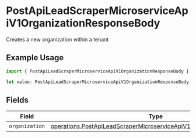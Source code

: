 # PostApiLeadScraperMicroserviceApiV1OrganizationResponseBody

Creates a new organization within a tenant

## Example Usage

```typescript
import { PostApiLeadScraperMicroserviceApiV1OrganizationResponseBody } from "oppulence-backend-sdk/models/operations";

let value: PostApiLeadScraperMicroserviceApiV1OrganizationResponseBody = {};
```

## Fields

| Field                                                                                                                                                            | Type                                                                                                                                                             | Required                                                                                                                                                         | Description                                                                                                                                                      |
| ---------------------------------------------------------------------------------------------------------------------------------------------------------------- | ---------------------------------------------------------------------------------------------------------------------------------------------------------------- | ---------------------------------------------------------------------------------------------------------------------------------------------------------------- | ---------------------------------------------------------------------------------------------------------------------------------------------------------------- |
| `organization`                                                                                                                                                   | [operations.PostApiLeadScraperMicroserviceApiV1OrganizationOrganization](../../models/operations/postapileadscrapermicroserviceapiv1organizationorganization.md) | :heavy_minus_sign:                                                                                                                                               | N/A                                                                                                                                                              |